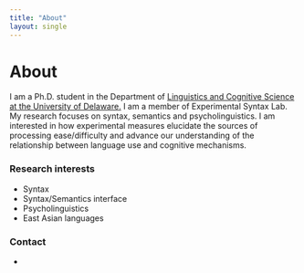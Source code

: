 ```yaml
---
title: "About"
layout: single
---
```


# About

I am a Ph.D. student in the Department of [Linguistics and Cognitive Science at the University of Delaware.](https://www.lingcogsci.udel.edu) I am a member of Experimental Syntax Lab. My research focuses on syntax, semantics and psycholinguistics. I am interested in how experimental measures elucidate the sources of processing ease/difficulty and advance our understanding of the relationship between language use and cognitive mechanisms.

### Research interests

- Syntax
- Syntax/Semantics interface
- Psycholinguistics
- East Asian languages

### Contact

-
